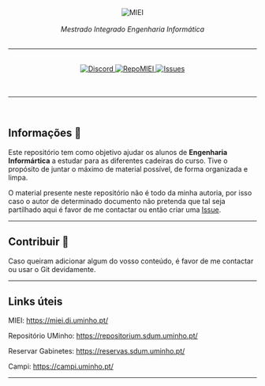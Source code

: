 <div align="center">
    <img src="https://i.imgur.com/GOGaHkq.jpg" align="center" alt="MIEI">
    <br>
    <br>
    <string><i>Mestrado Integrado Engenharia Informática</i></strong>
    <br>
    <br>
    <hr>
    <br>
    <a href="https://discord.gg/m3kVwYM">
        <img src="https://img.shields.io/discord/418433020719136768.svg?colorB=Blue&logo=discord&label=Discord&style=for-the-badge" alt="Discord">
    </a>
    <a href="https://drive.google.com/drive/folders/1tBpWJmF0gvXJuGDTxpHNRdjJGYIjbHZZ">
        <img src="https://img.shields.io/badge/Reposit%C3%B3rio-MIEI-orange?style=for-the-badge" alt="RepoMIEI">
    </a>
    <a href="https://github.com/andreubita/MIEI/issues">
        <img src="https://img.shields.io/github/issues/andreubita/MIEI.svg?style=for-the-badge&colorB=37f149" alt="Issues">
    </a>
</div>
<br>
<br>
<hr>
<br>

## Informações 📍
Este repositório tem como objetivo ajudar os alunos de **Engenharia Informártica** a estudar para as diferentes cadeiras do curso. Tive o propósito de juntar o máximo de material possível, de forma organizada e limpa.

O material presente neste repositório não é todo da minha autoria, por isso caso o autor de determinado documento não pretenda que tal seja partilhado aqui é favor de me contactar ou então criar uma [Issue](https://github.com/andreubita/MIEI/issues).

---

## Contribuir 📝
Caso queiram adicionar algum do vosso conteúdo, é favor de me contactar ou usar o Git devidamente.

---

## Links úteis

MIEI: https://miei.di.uminho.pt/

Repositório UMinho: https://repositorium.sdum.uminho.pt/

Reservar Gabinetes: https://reservas.sdum.uminho.pt/

Campi: https://campi.uminho.pt/

---
